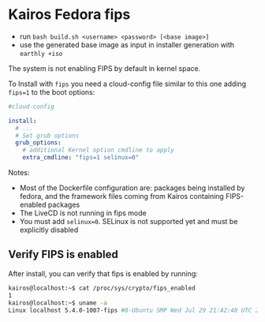 # Kairos Fedora fips

- run `bash build.sh <username> <password> [<base image>]`
- use the generated base image as input in installer generation with `earthly +iso`

The system is not enabling FIPS by default in kernel space. 

To Install with `fips` you need a cloud-config file similar to this one adding `fips=1` to the boot options:

```yaml
#cloud-config

install:
  # ...
  # Set grub options
  grub_options:
    # additional Kernel option cmdline to apply
    extra_cmdline: "fips=1 selinux=0"
```

Notes:
- Most of the Dockerfile configuration are: packages being installed by fedora, and the framework files coming from Kairos containing FIPS-enabled packages
- The LiveCD is not running in fips mode
- You must add `selinux=0`. SELinux is not supported yet and must be explicitly disabled

## Verify FIPS is enabled

After install, you can verify that fips is enabled by running:

```bash
kairos@localhost:~$ cat /proc/sys/crypto/fips_enabled
1
kairos@localhost:~$ uname -a
Linux localhost 5.4.0-1007-fips #8-Ubuntu SMP Wed Jul 29 21:42:48 UTC 2020 x86_64 x86_64 x86_64 GNU/Linux
```
